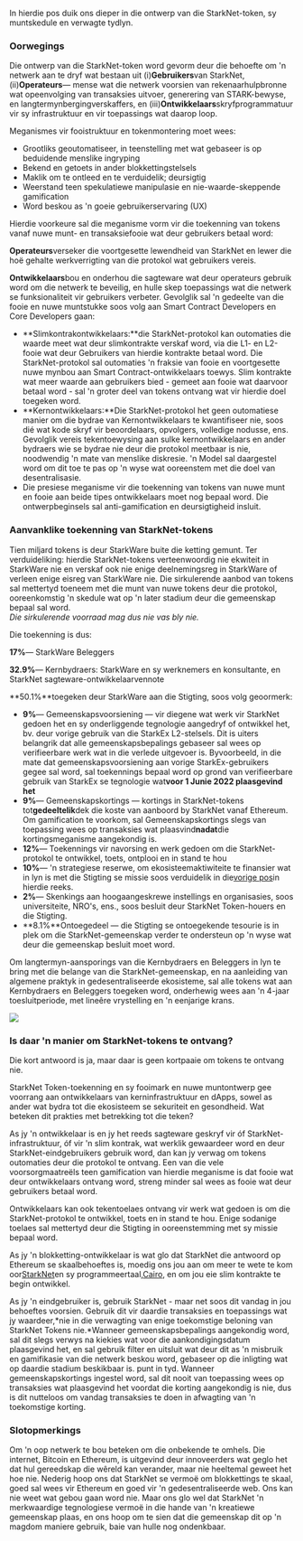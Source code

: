 In hierdie pos duik ons dieper in die ontwerp van die StarkNet-token, sy muntskedule en verwagte tydlyn.

### Oorwegings

Die ontwerp van die StarkNet-token word gevorm deur die behoefte om 'n netwerk aan te dryf wat bestaan uit (i)**Gebruikers**van StarkNet, (ii)**Operateurs**— mense wat die netwerk voorsien van rekenaarhulpbronne wat opeenvolging van transaksies uitvoer, generering van STARK-bewyse, en langtermynbergingverskaffers, en (iii)**Ontwikkelaars**skryfprogrammatuur vir sy infrastruktuur en vir toepassings wat daarop loop.

Meganismes vir fooistruktuur en tokenmontering moet wees:

* Grootliks geoutomatiseer, in teenstelling met wat gebaseer is op beduidende menslike ingryping
* Bekend en getoets in ander blokkettingstelsels
* Maklik om te ontleed en te verduidelik; deursigtig
* Weerstand teen spekulatiewe manipulasie en nie-waarde-skeppende gamification
* Word beskou as 'n goeie gebruikerservaring (UX)

Hierdie voorkeure sal die meganisme vorm vir die toekenning van tokens vanaf nuwe munt- en transaksiefooie wat deur gebruikers betaal word:

**Operateurs**verseker die voortgesette lewendheid van StarkNet en lewer die hoë gehalte werkverrigting van die protokol wat gebruikers vereis.

**Ontwikkelaars**bou en onderhou die sagteware wat deur operateurs gebruik word om die netwerk te beveilig, en hulle skep toepassings wat die netwerk se funksionaliteit vir gebruikers verbeter. Gevolglik sal 'n gedeelte van die fooie en nuwe muntstukke soos volg aan Smart Contract Developers en Core Developers gaan:

* **Slimkontrakontwikkelaars:**die StarkNet-protokol kan outomaties die waarde meet wat deur slimkontrakte verskaf word, via die L1- en L2-fooie wat deur Gebruikers van hierdie kontrakte betaal word. Die StarkNet-protokol sal outomaties 'n fraksie van fooie en voortgesette nuwe mynbou aan Smart Contract-ontwikkelaars toewys. Slim kontrakte wat meer waarde aan gebruikers bied - gemeet aan fooie wat daarvoor betaal word - sal 'n groter deel van tokens ontvang wat vir hierdie doel toegeken word.
* **Kernontwikkelaars:**Die StarkNet-protokol het geen outomatiese manier om die bydrae van Kernontwikkelaars te kwantifiseer nie, soos dié wat kode skryf vir beoordelaars, opvolgers, volledige nodusse, ens. Gevolglik vereis tekentoewysing aan sulke kernontwikkelaars en ander bydraers wie se bydrae nie deur die protokol meetbaar is nie, noodwendig 'n mate van menslike diskresie. 'n Model sal daargestel word om dit toe te pas op 'n wyse wat ooreenstem met die doel van desentralisasie.
* Die presiese meganisme vir die toekenning van tokens van nuwe munt en fooie aan beide tipes ontwikkelaars moet nog bepaal word. Die ontwerpbeginsels sal anti-gamification en deursigtigheid insluit.

### Aanvanklike toekenning van StarkNet-tokens

Tien miljard tokens is deur StarkWare buite die ketting gemunt. Ter verduideliking: hierdie StarkNet-tokens verteenwoordig nie ekwiteit in StarkWare nie en verskaf ook nie enige deelnemingsreg in StarkWare of verleen enige eisreg van StarkWare nie. Die sirkulerende aanbod van tokens sal mettertyd toeneem met die munt van nuwe tokens deur die protokol, ooreenkomstig 'n skedule wat op 'n later stadium deur die gemeenskap bepaal sal word.\
*Die sirkulerende voorraad mag dus nie vas bly nie.*

Die toekenning is dus:

**17%**— StarkWare Beleggers

**32.9%**— Kernbydraers: StarkWare en sy werknemers en konsultante, en StarkNet sagteware-ontwikkelaarvennote

**50.1%**toegeken deur StarkWare aan die Stigting, soos volg geoormerk:

* **9%**— Gemeenskapsvoorsiening — vir diegene wat werk vir StarkNet gedoen het en sy onderliggende tegnologie aangedryf of ontwikkel het, bv. deur vorige gebruik van die StarkEx L2-stelsels. Dit is uiters belangrik dat alle gemeenskapsbepalings gebaseer sal wees op verifieerbare werk wat in die verlede uitgevoer is. Byvoorbeeld, in die mate dat gemeenskapsvoorsiening aan vorige StarkEx-gebruikers gegee sal word, sal toekennings bepaal word op grond van verifieerbare gebruik van StarkEx se tegnologie wat**voor 1 Junie 2022 plaasgevind het**
* **9%**— Gemeenskapskortings — kortings in StarkNet-tokens tot**gedeeltelik**dek die koste van aanboord by StarkNet vanaf Ethereum. Om gamification te voorkom, sal Gemeenskapskortings slegs van toepassing wees op transaksies wat plaasvind**nadat**die kortingsmeganisme aangekondig is.
* **12%**— Toekennings vir navorsing en werk gedoen om die StarkNet-protokol te ontwikkel, toets, ontplooi en in stand te hou
* **10%**— 'n strategiese reserwe, om ekosisteemaktiwiteite te finansier wat in lyn is met die Stigting se missie soos verduidelik in die[vorige pos](https://medium.com/@starkware/part-2-a-decentralization-and-governance-proposal-for-starknet-23e335645778)in hierdie reeks.
* **2%**— Skenkings aan hoogaangeskrewe instellings en organisasies, soos universiteite, NRO's, ens., soos besluit deur StarkNet Token-houers en die Stigting.
* **8.1%**Ontoegedeel — die Stigting se ontoegekende tesourie is in plek om die StarkNet-gemeenskap verder te ondersteun op 'n wyse wat deur die gemeenskap besluit moet word.

Om langtermyn-aansporings van die Kernbydraers en Beleggers in lyn te bring met die belange van die StarkNet-gemeenskap, en na aanleiding van algemene praktyk in gedesentraliseerde ekosisteme, sal alle tokens wat aan Kernbydraers en Beleggers toegeken word, onderhewig wees aan 'n 4-jaar toesluitperiode, met lineêre vrystelling en 'n eenjarige krans.

![](/assets/1_qcosthgskfd-q6bn3yzghq-1.png)

### Is daar 'n manier om StarkNet-tokens te ontvang?

Die kort antwoord is ja, maar daar is geen kortpaaie om tokens te ontvang nie.

StarkNet Token-toekenning en sy fooimark en nuwe muntontwerp gee voorrang aan ontwikkelaars van kerninfrastruktuur en dApps, sowel as ander wat bydra tot die ekosisteem se sekuriteit en gesondheid. Wat beteken dit prakties met betrekking tot die teken?

As jy 'n ontwikkelaar is en jy het reeds sagteware geskryf vir óf StarkNet-infrastruktuur, óf vir 'n slim kontrak, wat werklik gewaardeer word en deur StarkNet-eindgebruikers gebruik word, dan kan jy verwag om tokens outomaties deur die protokol te ontvang. Een van die vele voorsorgmaatreëls teen gamification van hierdie meganisme is dat fooie wat deur ontwikkelaars ontvang word, streng minder sal wees as fooie wat deur gebruikers betaal word.

Ontwikkelaars kan ook tekentoelaes ontvang vir werk wat gedoen is om die StarkNet-protokol te ontwikkel, toets en in stand te hou. Enige sodanige toelaes sal mettertyd deur die Stigting in ooreenstemming met sy missie bepaal word.

As jy 'n blokketting-ontwikkelaar is wat glo dat StarkNet die antwoord op Ethereum se skaalbehoeftes is, moedig ons jou aan om meer te wete te kom oor[StarkNet](https://starknet.io/)en sy programmeertaal,[Cairo](https://www.cairo-lang.org/), en om jou eie slim kontrakte te begin ontwikkel.

As jy 'n eindgebruiker is, gebruik StarkNet - maar net soos dit vandag in jou behoeftes voorsien. Gebruik dit vir daardie transaksies en toepassings wat jy waardeer,*nie in die verwagting van enige toekomstige beloning van StarkNet Tokens nie.*Wanneer gemeenskapsbepalings aangekondig word, sal dit slegs verwys na kiekies wat voor die aankondigingsdatum plaasgevind het, en sal gebruik filter en uitsluit wat deur dit as 'n misbruik en gamifikasie van die netwerk beskou word, gebaseer op die inligting wat op daardie stadium beskikbaar is. punt in tyd. Wanneer gemeenskapskortings ingestel word, sal dit nooit van toepassing wees op transaksies wat plaasgevind het voordat die korting aangekondig is nie, dus is dit nutteloos om vandag transaksies te doen in afwagting van 'n toekomstige korting.

### Slotopmerkings

Om 'n oop netwerk te bou beteken om die onbekende te omhels. Die internet, Bitcoin en Ethereum, is uitgevind deur innoveerders wat geglo het dat hul gereedskap die wêreld kan verander, maar nie heeltemal geweet het hoe nie. Nederig hoop ons dat StarkNet se vermoë om blokkettings te skaal, goed sal wees vir Ethereum en goed vir 'n gedesentraliseerde web. Ons kan nie weet wat gebou gaan word nie. Maar ons glo wel dat StarkNet 'n merkwaardige tegnologiese vermoë in die hande van 'n kreatiewe gemeenskap plaas, en ons hoop om te sien dat die gemeenskap dit op 'n magdom maniere gebruik, baie van hulle nog ondenkbaar.
